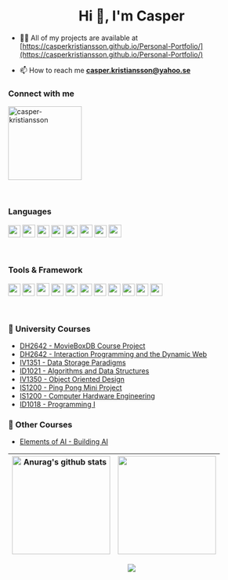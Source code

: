 <h1 align="center">Hi 👋, I'm Casper</h1>

- 👨‍💻 All of my projects are available at [https://casperkristiansson.github.io/Personal-Portfolio/](https://casperkristiansson.github.io/Personal-Portfolio/)

- 📫 How to reach me **casper.kristiansson@yahoo.se**

<h3 align="left">Connect with me</h3>
<p align="left">
<a href="https://linkedin.com/in/casper-kristiansson" target="blank"><img align="center" src="https://img.shields.io/badge/LinkedIn-0077B5?style=for-the-badge&logo=linkedin&logoColor=white" width="150" alt="casper-kristiansson"/></a>
</p>

<br>

<!--https://github.com/alexandresanlim/Badges4-README.md-Profile-->

<h3 align="left">Languages</h3>
<p algin="left">
  <img src="https://img.shields.io/badge/Python-FFD43B?logo=python&logoColor=blue" height="25">
  <img src="https://img.shields.io/badge/C-00599C?logo=c&logoColor=white" height="26">
  <img src="https://img.shields.io/badge/Java-ED8B00?logo=java&logoColor=white" height="25">
  <img src="https://img.shields.io/badge/HTML5-E34F26?logo=html5&logoColor=white" height="25">
  <img src="https://img.shields.io/badge/CSS3-1572B6?logo=css3&logoColor=white" height="25">
  <img src="https://img.shields.io/badge/JavaScript-323330?logo=javascript&logoColor=F7DF1E" height="26">
  <img src="https://img.shields.io/badge/PHP-777BB4?logo=php&logoColor=white" height="25">
  <img src="https://img.shields.io/badge/Elixir-4B275F?logo=elixir&logoColor=white" height="26">
</p>

<br>

<h3 align="left">Tools & Framework</h3>
<p align="left">
  <img src="https://img.shields.io/badge/PostgreSQL-316192?logo=postgresql&logoColor=white" height="25">
  <img src="https://img.shields.io/badge/-ReactJs-61DAFB?logo=react&logoColor=black" height="25">
  <img src="https://img.shields.io/badge/Markdown-000000?logo=markdown&logoColor=white" height="26">
  <img src="https://img.shields.io/badge/firebase-ffca28?logo=firebase&logoColor=black" height="25">
  <img src="https://img.shields.io/badge/Pandas-2C2D72?logo=pandas&logoColor=white" height="25">
  <img src="https://img.shields.io/badge/Plotly-239120?logo=plotly&logoColor=white" height="25">
  <img src="https://img.shields.io/badge/OpenCV-27338e?logo=OpenCV&logoColor=white" height="25">
  <img src="https://img.shields.io/badge/Qt-41CD52?logo=qt&logoColor=white" height="25">
  <img src="https://img.shields.io/badge/Selenium-43B02A?logo=Selenium&logoColor=white" height="25">
  <img src="https://img.shields.io/badge/Figma-F24E1E?logo=figma&logoColor=white" height="25">
  <img src="https://img.shields.io/badge/Postman-FF6C37?logo=Postman&logoColor=white" height="25">
</p>

<br>

<h3>🔭 University Courses</h3>

- [DH2642 - MovieBoxDB Course Project](https://github.com/CasperKristiansson/MovieBoxDB)
- [DH2642 - Interaction Programming and the Dynamic Web](https://github.com/CasperKristiansson/Interaction-Programming-and-the-Dynamic-Web-DH2642)
- [IV1351 - Data Storage Paradigms](https://github.com/CasperKristiansson/Data-Storage-Paradigms-IV1351)
- [ID1021 - Algorithms and Data Structures](https://github.com/CasperKristiansson/Algorithms-and-Data-Structures-ID1021)
- [IV1350 - Object Oriented Design](https://github.com/CasperKristiansson/Objektorienterad-design-IV1350)
- [IS1200 - Ping Pong Mini Project](https://github.com/CasperKristiansson/Ping-Pong-in-C-Using-Chipkit32-IS1200)
- [IS1200 - Computer Hardware Engineering](https://github.com/CasperKristiansson/Computer-Hardware-Engineering-IS1200)
- [ID1018 - Programming I](https://github.com/CasperKristiansson/Programmering-I-ID1018)

<h3>📄 Other Courses</h3>

- [Elements of AI - Building AI](https://github.com/CasperKristiansson/Elements-of-AI-Building-Ai)


| <img align="center" src="https://github-readme-stats.vercel.app/api?username=CasperKristiansson&count_private=true&show_icons=true&theme=midnight-purple&hide_border=true" alt="Anurag's github stats" height="200"/> | <img align="center" src="https://github-readme-stats.vercel.app/api/top-langs/?username=CasperKristiansson&layout=compact&theme=midnight-purple&hide_border=true" height="200"/> |
| ------------- | ------------- |


<p align="center">
  <a href='https://www.codewars.com/users/CasperKristiansson'>
    <img src="https://www.codewars.com/users/CasperKristiansson/badges/large">
  </a>
</p>
